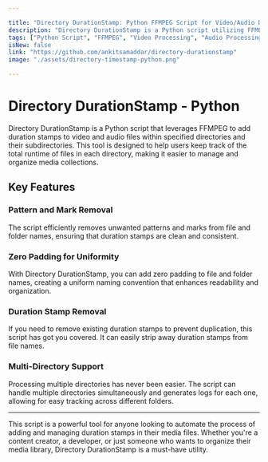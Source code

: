 ```yaml
---

title: "Directory DurationStamp: Python FFMPEG Script for Video/Audio Duration Stamping"
description: "Directory DurationStamp is a Python script utilizing FFMPEG to add duration stamps to video and audio files within directories and subdirectories. This tool enhances file management by tracking total run times, removing patterns, applying zero padding, and processing multiple directories with ease."
tags: ["Python Script", "FFMPEG", "Video Processing", "Audio Processing", "Batch Processing", "File Management", "Duration Stamp", "Automation"]
isNew: false
link: "https://github.com/ankitsamaddar/directory-durationstamp"
image: "./assets/directory-timestamp-python.png"

---
```


# Directory DurationStamp - Python

<!-- ADD DEMO GIF -->

Directory DurationStamp is a Python script that leverages FFMPEG to add duration stamps to video and audio files within specified directories and their subdirectories. This tool is designed to help users keep track of the total runtime of files in each directory, making it easier to manage and organize media collections.

## Key Features

### Pattern and Mark Removal
The script efficiently removes unwanted patterns and marks from file and folder names, ensuring that duration stamps are clean and consistent.

### Zero Padding for Uniformity
With Directory DurationStamp, you can add zero padding to file and folder names, creating a uniform naming convention that enhances readability and organization.

### Duration Stamp Removal
If you need to remove existing duration stamps to prevent duplication, this script has got you covered. It can easily strip away duration stamps from file names.

### Multi-Directory Support
Processing multiple directories has never been easier. The script can handle multiple directories simultaneously and generates logs for each one, allowing for easy tracking across different folders.

---

This script is a powerful tool for anyone looking to automate the process of adding and managing duration stamps in their media files. Whether you're a content creator, a developer, or just someone who wants to organize their media library, Directory DurationStamp is a must-have utility.
